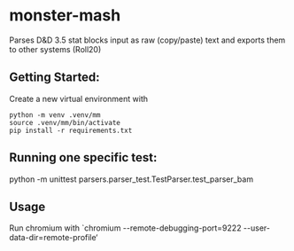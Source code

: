# monster-mash
Parses D&amp;D 3.5 stat blocks input as raw (copy/paste) text and exports them to other systems (Roll20)

## Getting Started:
Create a new virtual environment with

```
python -m venv .venv/mm
source .venv/mm/bin/activate
pip install -r requirements.txt
```

## Running one specific test:
python -m unittest parsers.parser_test.TestParser.test_parser_bam

## Usage

Run chromium with `chromium --remote-debugging-port=9222 --user-data-dir=remote-profile‘
